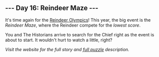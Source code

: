 ## --- Day 16: Reindeer Maze ---
It's time again for the [Reindeer Olympics](/2015/day/14)! This year, the big event is the <em>Reindeer Maze</em>, where the Reindeer compete for the <em>lowest score</em>.

You and The Historians arrive to search for the Chief right as the event is about to start. It wouldn't hurt to watch a little, right?

_Visit the website for the full story and [full puzzle](https://adventofcode.com/2024/day/16) description._
